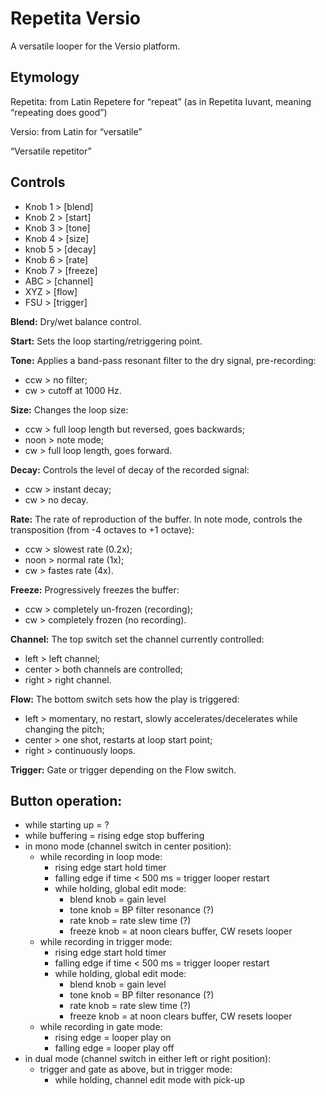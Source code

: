 # Repetita Versio

A versatile looper for the Versio platform.

## Etymology

Repetita: from Latin Repetere for “repeat” (as in Repetita Iuvant, meaning “repeating does good”)

Versio: from Latin for “versatile”

“Versatile repetitor”

## Controls

- Knob 1 > [blend]
- Knob 2 > [start]
- Knob 3 > [tone]
- Knob 4 > [size]
- knob 5 > [decay]
- Knob 6 > [rate]
- Knob 7 > [freeze]
- ABC > [channel]
- XYZ > [flow]
- FSU > [trigger]

**Blend:** Dry/wet balance control.

**Start:** Sets the loop starting/retriggering point.

**Tone:** Applies a band-pass resonant filter to the dry signal, pre-recording:
- ccw > no filter;
- cw > cutoff at 1000 Hz.

**Size:** Changes the loop size:
- ccw > full loop length but reversed, goes backwards;
- noon > note mode;
- cw > full loop length, goes forward.

**Decay:** Controls the level of decay of the recorded signal:
- ccw > instant decay;
- cw > no decay.

**Rate:** The rate of reproduction of the buffer. In note mode, controls the transposition (from -4 octaves to +1 octave):
- ccw > slowest rate (0.2x);
- noon > normal rate (1x);
- cw > fastes rate (4x).

**Freeze:** Progressively freezes the buffer:
- ccw > completely un-frozen (recording);
- cw > completely frozen (no recording).

**Channel:** The top switch set the channel currently controlled:
- left > left channel;
- center > both channels are controlled;
- right > right channel.

**Flow:** The bottom switch sets how the play is triggered:
- left > momentary, no restart, slowly accelerates/decelerates while changing the pitch;
- center > one shot, restarts at loop start point;
- right > continuously loops.

**Trigger:** Gate or trigger depending on the Flow switch.


## Button operation:

- while starting up = ?
- while buffering = rising edge stop buffering
- in mono mode (channel switch in center position):
    - while recording in loop mode:
        - rising edge start hold timer
        - falling edge if time < 500 ms = trigger looper restart
        - while holding, global edit mode:
            - blend knob = gain level
            - tone knob = BP filter resonance (?)
            - rate knob = rate slew time (?)
            - freeze knob = at noon clears buffer, CW resets looper
    - while recording in trigger mode:
        - rising edge start hold timer
        - falling edge if time < 500 ms = trigger looper restart
        - while holding, global edit mode:
            - blend knob = gain level
            - tone knob = BP filter resonance (?)
            - rate knob = rate slew time (?)
            - freeze knob = at noon clears buffer, CW resets looper
    - while recording in gate mode:
        - rising edge = looper play on
        - falling edge = looper play off
- in dual mode (channel switch in either left or right position):
    - trigger and gate as above, but in trigger mode:
        - while holding, channel edit mode with pick-up

